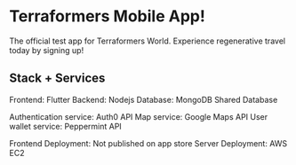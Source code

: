 # Terraformers Mobile App!

The official test app for Terraformers World. Experience regenerative travel today by signing up!

## Stack + Services

Frontend: Flutter
Backend: Nodejs
Database: MongoDB Shared Database

Authentication service: Auth0 API
Map service: Google Maps API
User wallet service: Peppermint API

Frontend Deployment: Not published on app store
Server Deployment: AWS EC2